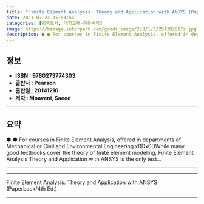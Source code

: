```yaml
---
title: "Finite Element Analysis: Theory and Application with ANSYS (Paperback/4th Ed.)"
date: 2021-07-24 15:53:54
categories: [외국도서, 대학교재-전문서적]
image: https://bimage.interpark.com/goods_image/2/8/1/7/251202817s.jpg
description: ● ● For courses in Finite Element Analysis, offered in departments of Mechanical or Civil and Environmental Engineering.x0Dx0DWhile many good textbooks cover
---
```


## **정보**

- **ISBN : 9780273774303**
- **출판사 : Pearson**
- **출판일 : 20141216**
- **저자 : Moaveni, Saeed**

------



## **요약**

●  ●  For courses in Finite Element Analysis, offered in departments of Mechanical or Civil and Environmental Engineering.x0Dx0DWhile many good textbooks cover the theory of finite element modeling, Finite Element Analysis Theory and Application with ANSYS is the only text... 

------



------


Finite Element Analysis: Theory and Application with ANSYS (Paperback/4th Ed.) 

------


